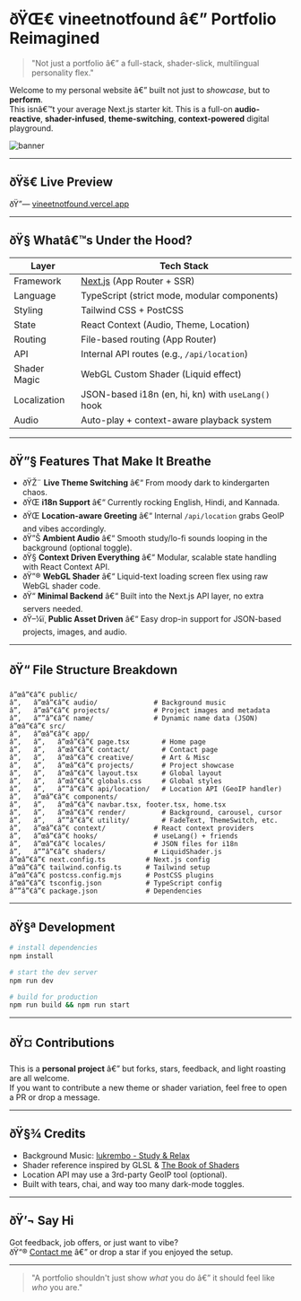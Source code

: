 
# ðŸŒ€ vineetnotfound â€” Portfolio Reimagined

> "Not just a portfolio â€” a full-stack, shader-slick, multilingual personality flex."

Welcome to my personal website â€” built not just to *showcase*, but to **perform**.  
This isnâ€™t your average Next.js starter kit. This is a full-on **audio-reactive**, **shader-infused**, **theme-switching**, **context-powered** digital playground.  

![banner](https://raw.githubusercontent.com/vineet-k09/vineetnotfound/main/public/projects/screenshot.png)

---

## ðŸš€ Live Preview  
ðŸ”— [vineetnotfound.vercel.app](https://vineetnotfound.vercel.app)

---

## ðŸ§  Whatâ€™s Under the Hood?

| Layer         | Tech Stack                                               |
|--------------|-----------------------------------------------------------|
| Framework     | [Next.js](https://nextjs.org/) (App Router + SSR)        |
| Language      | TypeScript (strict mode, modular components)             |
| Styling       | Tailwind CSS + PostCSS                                   |
| State         | React Context (Audio, Theme, Location)                   |
| Routing       | File-based routing (App Router)                          |
| API           | Internal API routes (e.g., `/api/location`)              |
| Shader Magic  | WebGL Custom Shader (Liquid effect)                      |
| Localization  | JSON-based i18n (en, hi, kn) with `useLang()` hook       |
| Audio         | Auto-play + context-aware playback system                |

---

## ðŸ”§ Features That Make It Breathe

- ðŸŽ¨ **Live Theme Switching** â€“ From moody dark to kindergarten chaos.
- ðŸŒ **i18n Support** â€“ Currently rocking English, Hindi, and Kannada.
- ðŸŒ **Location-aware Greeting** â€“ Internal `/api/location` grabs GeoIP and vibes accordingly.
- ðŸ”Š **Ambient Audio** â€“ Smooth study/lo-fi sounds looping in the background (optional toggle).
- ðŸ§  **Context Driven Everything** â€“ Modular, scalable state handling with React Context API.
- ðŸ”® **WebGL Shader** â€“ Liquid-text loading screen flex using raw WebGL shader code.
- ðŸ“ **Minimal Backend** â€“ Built into the Next.js API layer, no extra servers needed.
- ðŸ–¼ï¸ **Public Asset Driven** â€“ Easy drop-in support for JSON-based projects, images, and audio.

---

## ðŸ“ File Structure Breakdown

```
â”œâ”€â”€ public/
â”‚   â”œâ”€â”€ audio/              # Background music
â”‚   â”œâ”€â”€ projects/           # Project images and metadata
â”‚   â””â”€â”€ name/               # Dynamic name data (JSON)
â”œâ”€â”€ src/
â”‚   â”œâ”€â”€ app/
â”‚   â”‚   â”œâ”€â”€ page.tsx        # Home page
â”‚   â”‚   â”œâ”€â”€ contact/        # Contact page
â”‚   â”‚   â”œâ”€â”€ creative/       # Art & Misc
â”‚   â”‚   â”œâ”€â”€ projects/       # Project showcase
â”‚   â”‚   â”œâ”€â”€ layout.tsx      # Global layout
â”‚   â”‚   â”œâ”€â”€ globals.css     # Global styles
â”‚   â”‚   â””â”€â”€ api/location/   # Location API (GeoIP handler)
â”‚   â”œâ”€â”€ components/
â”‚   â”‚   â”œâ”€â”€ navbar.tsx, footer.tsx, home.tsx
â”‚   â”‚   â”œâ”€â”€ render/         # Background, carousel, cursor
â”‚   â”‚   â””â”€â”€ utility/        # FadeText, ThemeSwitch, etc.
â”‚   â”œâ”€â”€ context/            # React context providers
â”‚   â”œâ”€â”€ hooks/              # useLang() + friends
â”‚   â”œâ”€â”€ locales/            # JSON files for i18n
â”‚   â””â”€â”€ shaders/            # LiquidShader.js
â”œâ”€â”€ next.config.ts          # Next.js config
â”œâ”€â”€ tailwind.config.ts      # Tailwind setup
â”œâ”€â”€ postcss.config.mjs      # PostCSS plugins
â”œâ”€â”€ tsconfig.json           # TypeScript config
â””â”€â”€ package.json            # Dependencies
```

---

## ðŸ§ª Development

```bash
# install dependencies
npm install

# start the dev server
npm run dev

# build for production
npm run build && npm run start
```

---

## ðŸ¤ Contributions

This is a **personal project** â€” but forks, stars, feedback, and light roasting are all welcome.  
If you want to contribute a new theme or shader variation, feel free to open a PR or drop a message.

---

## ðŸ§¾ Credits

- Background Music: [lukrembo - Study & Relax](https://www.youtube.com/watch?v=FqI9cM6fczU)
- Shader reference inspired by GLSL & [The Book of Shaders](https://thebookofshaders.com/)
- Location API may use a 3rd-party GeoIP tool (optional).
- Built with tears, chai, and way too many dark-mode toggles.

---

## ðŸ’¬ Say Hi

Got feedback, job offers, or just want to vibe?  
ðŸ“® [Contact me](https://vineetnotfound.vercel.app/contact) â€” or drop a star if you enjoyed the setup.

---

> "A portfolio shouldn't just show *what* you do â€” it should feel like *who* you are."